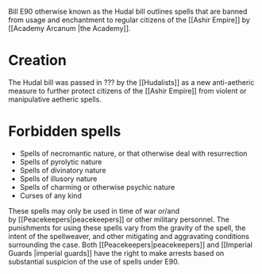 Bill E90 otherwise known as the Hudal bill outlines spells that are banned from usage and enchantment to regular citizens of the [[Ashir Empire]] by [[Academy Arcanum |the Academy]]. 

# Creation
The Hudal bill was passed in ??? by the [[Hudalists]] as a new anti-aetheric measure to further protect citizens of the [[Ashir Empire]] from violent or manipulative aetheric spells. 

# Forbidden spells

- Spells of necromantic nature, or that otherwise deal with resurrection
- Spells of pyrolytic nature
- Spells of divinatory nature
- Spells of illusory nature
- Spells of charming or otherwise psychic nature
- Curses of any kind

These spells may only be used in time of war or/and by [[Peacekeepers|peacekeepers]] or other military personnel. The punishments for using these spells vary from the gravity of the spell, the intent of the spellweaver, and other mitigating and aggravating conditions surrounding the case. Both [[Peacekeepers|peacekeepers]] and [[Imperial Guards |imperial guards]] have the right to make arrests based on substantial suspicion of the use of spells under E90.